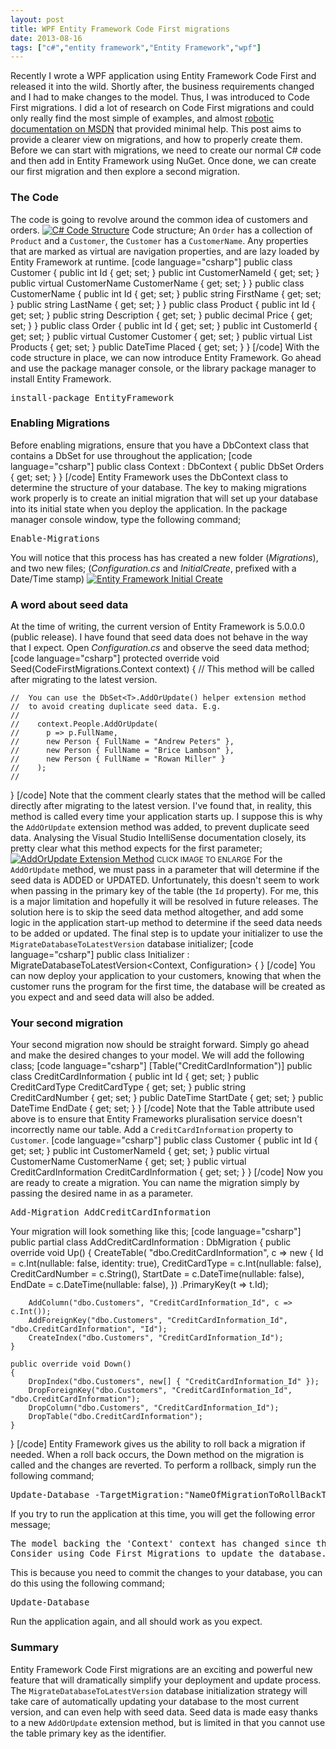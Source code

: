 ```yaml
---
layout: post
title: WPF Entity Framework Code First migrations
date: 2013-08-16
tags: ["c#","entity framework","Entity Framework","wpf"]
---
```


Recently I wrote a WPF application using Entity Framework Code First and released it into the wild.  Shortly after, the business requirements changed and I had to make changes to the model.  Thus, I was introduced to Code First migrations. I did a lot of research on Code First migrations and could only really find the most simple of examples, and almost [robotic documentation on MSDN](http://msdn.microsoft.com/en-us/data/jj591621.aspx "Code First Migrations") that provided minimal help. This post aims to provide a clearer view on migrations, and how to properly create them. Before we can start with migrations, we need to create our normal C# code and then add in Entity Framework using NuGet.  Once done, we can create our first migration and then explore a second migration.

### **The Code**

The code is going to revolve around the common idea of customers and orders. [![C# Code Structure](https://developerhandbook.com/wp-content/uploads/2013/07/codestructure21.png)](codestructure21.png) Code structure; An `Order` has a collection of `Product` and a `Customer`, the `Customer` has a `CustomerName`. Any properties that are marked as virtual are navigation properties, and are lazy loaded by Entity Framework at runtime. [code language="csharp"] public class Customer { public int Id { get; set; } public int CustomerNameId { get; set; } public virtual CustomerName CustomerName { get; set; } } public class CustomerName { public int Id { get; set; } public string FirstName { get; set; } public string LastName { get; set; } } public class Product { public int Id { get; set; } public string Description { get; set; } public decimal Price { get; set; } } public class Order { public int Id { get; set; } public int CustomerId { get; set; } public virtual Customer Customer { get; set; } public virtual List<Product> Products { get; set; } public DateTime Placed { get; set; } } [/code] With the code structure in place, we can now introduce Entity Framework. Go ahead and use the package manager console, or the library package manager to install Entity Framework.

<pre>install-package EntityFramework</pre>

### **Enabling Migrations**

Before enabling migrations, ensure that you have a DbContext class that contains a DbSet for use throughout the application; [code language="csharp"] public class Context : DbContext { public DbSet<Order> Orders { get; set; } } [/code] Entity Framework uses the DbContext class to determine the structure of your database. The key to making migrations work properly is to create an initial migration that will set up your database into its initial state when you deploy the application. In the package manager console window, type the following command;

<pre>Enable-Migrations</pre>

You will notice that this process has has created a new folder (_Migrations_), and two new files; (_Configuration.cs_ and _InitialCreate_, prefixed with a Date/Time stamp) [![Entity Framework Initial Create](https://developerhandbook.com/wp-content/uploads/2013/07/entityframeworkinitialcreate1.png)](entityframeworkinitialcreate1.png)    

### **A word about seed data**

At the time of writing, the current version of Entity Framework is 5.0.0.0 (public release). I have found that seed data does not behave in the way that I expect. Open _Configuration.cs_ and observe the seed data method; [code language="csharp"] protected override void Seed(CodeFirstMigrations.Context context) { // This method will be called after migrating to the latest version.

    //  You can use the DbSet<T>.AddOrUpdate() helper extension method 
    //  to avoid creating duplicate seed data. E.g.
    //
    //    context.People.AddOrUpdate(
    //      p => p.FullName,
    //      new Person { FullName = "Andrew Peters" },
    //      new Person { FullName = "Brice Lambson" },
    //      new Person { FullName = "Rowan Miller" }
    //    );
    //

} [/code] Note that the comment clearly states that the method will be called directly after migrating to the latest version. I've found that, in reality, this method is called every time your application starts up. I suppose this is why the `AddOrUpdate` extension method was added, to prevent duplicate seed data. Analysing the Visual Studio IntelliSense documentation closely, its pretty clear what this method expects for the first parameter; [![AddOrUpdate Extension Method](https://developerhandbook.com/wp-content/uploads/2013/07/addorupdate1.png)](addorupdate1.png) <small>CLICK IMAGE TO ENLARGE</small> For the `AddOrUpdate` method, we must pass in a parameter that will determine if the seed data is ADDED or UPDATED. Unfortunately, this doesn't seem to work when passing in the primary key of the table (the `Id` property). For me, this is a major limitation and hopefully it will be resolved in future releases. The solution here is to skip the seed data method altogether, and add some logic in the application start-up method to determine if the seed data needs to be added or updated. The final step is to update your initializer to use the `MigrateDatabaseToLatestVersion` database initializer; [code language="csharp"] public class Initializer : MigrateDatabaseToLatestVersion<Context, Configuration> { } [/code] You can now deploy your application to your customers, knowing that when the customer runs the program for the first time, the database will be created as you expect and and seed data will also be added.

### **Your second migration**

Your second migration now should be straight forward. Simply go ahead and make the desired changes to your model. We will add the following class; [code language="csharp"] [Table("CreditCardInformation")] public class CreditCardInformation { public int Id { get; set; } public CreditCardType CreditCardType { get; set; } public string CreditCardNumber { get; set; } public DateTime StartDate { get; set; } public DateTime EndDate { get; set; } } [/code] Note that the Table attribute used above is to ensure that Entity Frameworks pluralisation service doesn't incorrectly name our table. Add a `CreditCardInformation` property to `Customer`. [code language="csharp"] public class Customer { public int Id { get; set; } public int CustomerNameId { get; set; } public virtual CustomerName CustomerName { get; set; } public virtual CreditCardInformation CreditCardInformation { get; set; } } [/code] Now you are ready to create a migration. You can name the migration simply by passing the desired name in as a parameter.

<pre>Add-Migration AddCreditCardInformation</pre>

Your migration will look something like this; [code language="csharp"] public partial class AddCreditCardInformation : DbMigration { public override void Up() { CreateTable( "dbo.CreditCardInformation", c => new { Id = c.Int(nullable: false, identity: true), CreditCardType = c.Int(nullable: false), CreditCardNumber = c.String(), StartDate = c.DateTime(nullable: false), EndDate = c.DateTime(nullable: false), }) .PrimaryKey(t => t.Id);

        AddColumn("dbo.Customers", "CreditCardInformation_Id", c => c.Int());
        AddForeignKey("dbo.Customers", "CreditCardInformation_Id", "dbo.CreditCardInformation", "Id");
        CreateIndex("dbo.Customers", "CreditCardInformation_Id");
    }

    public override void Down()
    {
        DropIndex("dbo.Customers", new[] { "CreditCardInformation_Id" });
        DropForeignKey("dbo.Customers", "CreditCardInformation_Id", "dbo.CreditCardInformation");
        DropColumn("dbo.Customers", "CreditCardInformation_Id");
        DropTable("dbo.CreditCardInformation");
    }

} [/code] Entity Framework gives us the ability to roll back a migration if needed. When a roll back occurs, the Down method on the migration is called and the changes are reverted. To perform a rollback, simply run the following command;

<pre>Update-Database -TargetMigration:"NameOfMigrationToRollBackTo"</pre>

If you try to run the application at this time, you will get the following error message;

<pre>The model backing the 'Context' context has changed since the database was created.  
Consider using Code First Migrations to update the database.</pre>

This is because you need to commit the changes to your database, you can do this using the following command;

<pre>Update-Database</pre>

Run the application again, and all should work as you expect.

### **Summary**

Entity Framework Code First migrations are an exciting and powerful new feature that will dramatically simplify your deployment and update process. The `MigrateDatabaseToLatestVersion` database initialization strategy will take care of automatically updating your database to the most current version, and can even help with seed data. Seed data is made easy thanks to a new `AddOrUpdate` extension method, but is limited in that you cannot use the table primary key as the identifier.